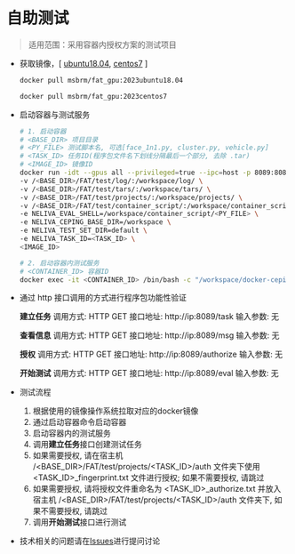 # 自助测试

> 适用范围：采用容器内授权方案的测试项目

* 获取镜像，[ [ubuntu18.04](https://hub.docker.com/layers/msbrm/fat_gpu/2023ubuntu18.04/images/sha256-24897635dc807a07dcfd05efe36c1627391ee53797e80161de1c16f51317f234?context=repo), [centos7](https://hub.docker.com/layers/msbrm/fat_gpu/2023centos7/images/sha256-04aa1fe30aab1f349688fdcab5642803be7968d63ff14b2c44b47fb86b29e92f?context=repo) ]

    ```bash
    docker pull msbrm/fat_gpu:2023ubuntu18.04
    ```

    ```bash
    docker pull msbrm/fat_gpu:2023centos7
    ```

* 启动容器与测试服务

    ```bash
    # 1. 启动容器
    # <BASE_DIR> 项目目录
    # <PY_FILE> 测试脚本名, 可选[face_1n1.py, cluster.py, vehicle.py]
    # <TASK_ID> 任务ID(程序包文件名下划线分隔最后一个部分, 去除 .tar)
    # <IMAGE_ID> 镜像ID
    docker run -idt --gpus all --privileged=true --ipc=host -p 8089:8089 \
    -v /<BASE_DIR>/FAT/test/log/:/workspace/log/ \
    -v /<BASE_DIR>/FAT/test/tars/:/workspace/tars/ \
    -v /<BASE_DIR>/FAT/test/projects/:/workspace/projects/ \
    -v /<BASE_DIR>/FAT/test/container_script/:/workspace/container_script/ \
    -e NELIVA_EVAL_SHELL=/workspace/container_script/<PY_FILE> \
    -e NELIVA_CEPING_BASE_DIR=/workspace \
    -e NELIVA_TEST_SET_DIR=default \
    -e NELIVA_TASK_ID=<TASK_ID> \
    <IMAGE_ID>

    # 2. 启动容器内测试服务
    # <CONTAINER_ID> 容器ID
    docker exec -it <CONTAINER_ID> /bin/bash -c "/workspace/docker-ceping1/my.sh start"
    ```

* 通过 http 接口调用的方式进行程序包功能性验证

    **建立任务**
    调用方式: HTTP GET
    接口地址: http://ip:8089/task
    输入参数: 无

    **查看信息**
    调用方式: HTTP GET
    接口地址: http://ip:8089/msg
    输入参数: 无

    **授权**
    调用方式: HTTP GET
    接口地址: http://ip:8089/authorize
    输入参数: 无

    **开始测试**
    调用方式: HTTP GET
    接口地址: http://ip:8089/eval
    输入参数: 无

* 测试流程
    1. 根据使用的镜像操作系统拉取对应的docker镜像
    2. 通过启动容器命令启动容器
    3. 启动容器内的测试服务
    4. 调用**建立任务**接口创建测试任务
    5. 如果需要授权, 请在宿主机 /\<BASE_DIR\>/FAT/test/projects/\<TASK_ID\>/auth 文件夹下使用 \<TASK_ID>_fingerprint.txt 文件进行授权; 如果不需要授权, 请跳过
    6. 如果需要授权, 请将授权文件重命名为 \<TASK_ID>_authorize.txt 并放入宿主机 /\<BASE_DIR\>/FAT/test/projects/\<TASK_ID\>/auth 文件夹下, 如果不需要授权, 请跳过
    7. 调用**开始测试**接口进行测试

* 技术相关的问题请在[Issues](https://github.com/nelivacn/FAT/issues)进行提问讨论

